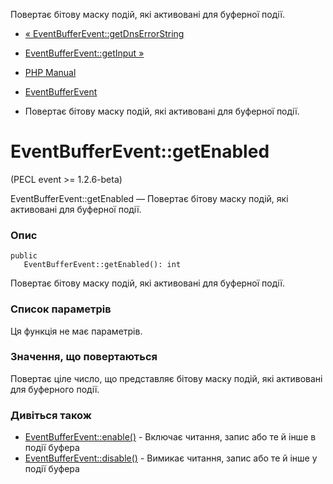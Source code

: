 Повертає бітову маску подій, які активовані для буферної події.

-   [« EventBufferEvent::getDnsErrorString](eventbufferevent.getdnserrorstring.md)
    
-   [EventBufferEvent::getInput »](eventbufferevent.getinput.md)
    
-   [PHP Manual](index.md)
    
-   [EventBufferEvent](class.eventbufferevent.md)
    
-   Повертає бітову маску подій, які активовані для буферної події.
    

# EventBufferEvent::getEnabled

(PECL event >= 1.2.6-beta)

EventBufferEvent::getEnabled — Повертає бітову маску подій, які активовані для буферної події.

### Опис

```methodsynopsis
public
   EventBufferEvent::getEnabled(): int
```

Повертає бітову маску подій, які активовані для буферної події.

### Список параметрів

Ця функція не має параметрів.

### Значення, що повертаються

Повертає ціле число, що представляє бітову маску подій, які активовані для буферного події.

### Дивіться також

-   [EventBufferEvent::enable()](eventbufferevent.enable.md) - Включає читання, запис або те й інше в події буфера
-   [EventBufferEvent::disable()](eventbufferevent.disable.md) - Вимикає читання, запис або те й інше у події буфера